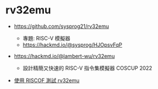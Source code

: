 # rv32emu

* https://github.com/sysprog21/rv32emu
    * 專題: RISC-V 模擬器
    * https://hackmd.io/@sysprog/HJOpsvFqP
* https://hackmd.io/@lambert-wu/rv32emu
    * 設計精簡又快速的 RISC-V 指令集模擬器  COSCUP 2022

* [使用 RISCOF 測試 rv32emu](https://hackmd.io/@Risheng/RISCOF)